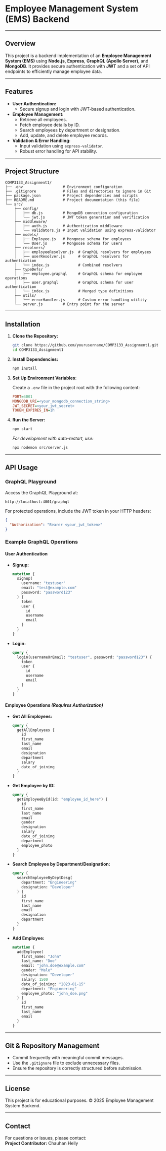 # Employee Management System (EMS) Backend

---

## Overview

This project is a backend implementation of an **Employee Management System (EMS)** using **Node.js**, **Express**, **GraphQL (Apollo Server)**, and **MongoDB**. It provides secure authentication with **JWT** and a set of API endpoints to efficiently manage employee data.

---

## Features

- **User Authentication:**
  - Secure signup and login with JWT-based authentication.
- **Employee Management:**
  - Retrieve all employees.
  - Fetch employee details by ID.
  - Search employees by department or designation.
  - Add, update, and delete employee records.
- **Validation & Error Handling:**
  - Input validation using `express-validator`.
  - Robust error handling for API stability.

---

## Project Structure

```
COMP3133_Assignment1/
├── .env                  # Environment configuration
├── .gitignore            # Files and directories to ignore in Git
├── package.json          # Project dependencies and scripts
├── README.md             # Project documentation (this file)
└── src/
    ├── config/
    │   ├── db.js         # MongoDB connection configuration
    │   └── jwt.js        # JWT token generation and verification
    ├── middleware/
    │   ├── auth.js       # Authentication middleware
    │   └── validators.js # Input validation using express-validator
    ├── models/
    │   ├── Employee.js   # Mongoose schema for employees
    │   └── User.js       # Mongoose schema for users
    ├── resolvers/
    │   ├── employeeResolver.js  # GraphQL resolvers for employees
    │   ├── userResolver.js      # GraphQL resolvers for authentication
    │   └── index.js             # Combined resolvers
    ├── typeDefs/
    │   ├── employee.graphql     # GraphQL schema for employee operations
    │   ├── user.graphql         # GraphQL schema for user authentication
    │   └── index.js             # Merged type definitions
    ├── utils/
    │   └── errorHandler.js      # Custom error handling utility
    └── server.js         # Entry point for the server
```

---

## Installation

1. **Clone the Repository:**

   ```bash
   git clone https://github.com/yourusername/COMP3133_Assignment1.git
   cd COMP3133_Assignment1
   ```

2. **Install Dependencies:**

   ```bash
   npm install
   ```

3. **Set Up Environment Variables:**

   Create a `.env` file in the project root with the following content:

   ```ini
   PORT=4001
   MONGODB_URI=<your_mongodb_connection_string>
   JWT_SECRET=<your_jwt_secret>
   TOKEN_EXPIRES_IN=1h
   ```

4. **Run the Server:**

   ```bash
   npm start
   ```

   _For development with auto-restart, use:_

   ```bash
   npx nodemon src/server.js
   ```

---

## API Usage

### GraphQL Playground

Access the GraphQL Playground at:

```
http://localhost:4001/graphql
```

For protected operations, include the JWT token in your HTTP headers:

```json
{
  "Authorization": "Bearer <your_jwt_token>"
}
```

### Example GraphQL Operations

#### **User Authentication**

- **Signup:**

  ```graphql
  mutation {
    signup(
      username: "testuser"
      email: "test@example.com"
      password: "password123"
    ) {
      token
      user {
        id
        username
        email
      }
    }
  }
  ```

- **Login:**

  ```graphql
  query {
    login(usernameOrEmail: "testuser", password: "password123") {
      token
      user {
        id
        username
        email
      }
    }
  }
  ```

#### **Employee Operations** _(Requires Authorization)_

- **Get All Employees:**

  ```graphql
  query {
    getAllEmployees {
      id
      first_name
      last_name
      email
      designation
      department
      salary
      date_of_joining
    }
  }
  ```

- **Get Employee by ID:**

  ```graphql
  query {
    getEmployeeById(id: "employee_id_here") {
      id
      first_name
      last_name
      email
      gender
      designation
      salary
      date_of_joining
      department
      employee_photo
    }
  }
  ```

- **Search Employee by Department/Designation:**

  ```graphql
  query {
    searchEmployeeByDeptDesg(
      department: "Engineering"
      designation: "Developer"
    ) {
      id
      first_name
      last_name
      email
      designation
      department
    }
  }
  ```

- **Add Employee:**

  ```graphql
  mutation {
    addEmployee(
      first_name: "John"
      last_name: "Doe"
      email: "john.doe@example.com"
      gender: "Male"
      designation: "Developer"
      salary: 1500
      date_of_joining: "2023-01-15"
      department: "Engineering"
      employee_photo: "john_doe.png"
    ) {
      id
      first_name
      last_name
      email
    }
  }
  ```

---

## Git & Repository Management

- Commit frequently with meaningful commit messages.
- Use the `.gitignore` file to exclude unnecessary files.
- Ensure the repository is correctly structured before submission.

---

## License

This project is for educational purposes. © 2025 Employee Management System Backend.

---

## Contact

For questions or issues, please contact:  
**Project Contributor:** Chauhan Helly
